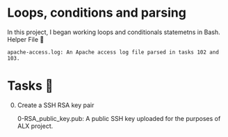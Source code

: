 # Loops, conditions and parsing

In this project, I began working loops and conditionals statemetns in Bash.
Helper File 🙌

    apache-access.log: An Apache access log file parsed in tasks 102 and 103.

# Tasks 📃

0. Create a SSH RSA key pair

    0-RSA_public_key.pub: A public SSH key uploaded for the purposes of ALX project.


